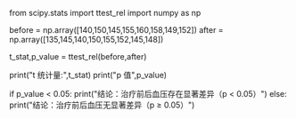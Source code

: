 from scipy.stats import ttest_rel
import numpy as np

before = np.array([140,150,145,155,160,158,149,152])
after = np.array([135,145,140,150,155,152,145,148])

t_stat,p_value = ttest_rel(before,after)

print("t 统计量:",t_stat)
print("p 值",p_value)

if p_value < 0.05:
print("结论：治疗前后血压存在显著差异（p < 0.05）")
else:
print("结论：治疗前后血压无显著差异（p ≥ 0.05）")